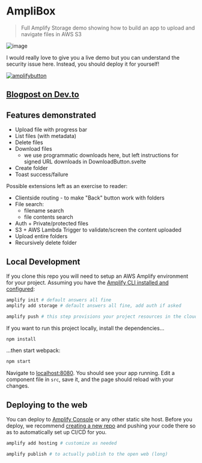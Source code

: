 # AmpliBox

> Full Amplify Storage demo showing how to build an app to upload and navigate files in AWS S3

![image](https://user-images.githubusercontent.com/6764957/95610354-c7e35700-0a92-11eb-815e-e55a64499df6.png)

I would really love to give you a live demo but you can understand the security issue here. Instead, you should deploy it for yourself!

[![amplifybutton](https://oneclick.amplifyapp.com/button.svg)](https://console.aws.amazon.com/amplify/home#/deploy?repo=https://github.com/sw-yx/demo-amplify-storage-file-upload)

## [Blogpost on Dev.to](https://dev.to/swyx/amplibox-a-self-hosted-file-storage-app-with-aws-amplify-1f6g)

## Features demonstrated

- Upload file with progress bar
- List files (with metadata)
- Delete files
- Download files
  - we use programmatic downloads here, but left instructions for signed URL downloads in DownloadButton.svelte
- Create folder
- Toast success/failure

Possible extensions left as an exercise to reader:

- Clientside routing - to make "Back" button work with folders
- File search:
  - filename search
  - file contents search
- Auth + Private/protected files
- S3 + AWS Lambda Trigger to validate/screen the content uploaded
- Upload entire folders
- Recursively delete folder

## Local Development

If you clone this repo you will need to setup an AWS Amplify environment for your project. Assuming you have the [Amplify CLI installed and configured](https://docs.amplify.aws/cli):

```bash
amplify init # default answers all fine
amplify add storage # default answers all fine, add auth if asked

amplify push # this step provisions your project resources in the cloud (long)
```

If you want to run this project locally, install the dependencies...

```bash
npm install
```

...then start webpack:

```bash
npm start
```

Navigate to [localhost:8080](http://localhost:8080). You should see your app running. Edit a component file in `src`, save it, and the page should reload with your changes.

## Deploying to the web

You can deploy to [Amplify Console](https://docs.aws.amazon.com/amplify/latest/userguide/welcome.html) or any other static site host. Before you deploy, we recommend [creating a new repo](https://repo.new) and pushing your code there so as to automatically set up CI/CD for you.

```bash
amplify add hosting # customize as needed

amplify publish # to actually publish to the open web (long)
```

